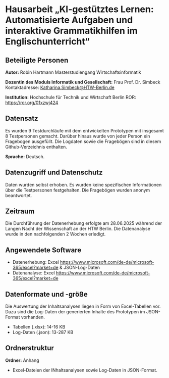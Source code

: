 # Hausarbeit „KI-gestütztes Lernen: Automatisierte Aufgaben und interaktive Grammatikhilfen im Englischunterricht“

## Beteiligte Personen

**Autor:**
Robin Hartmann
Masterstudiengang Wirtschaftsinformatik

**Dozentin des Moduls Informatik und Gesellschaft:**
Frau Prof. Dr. Simbeck
Kontaktadresse: Katharina.Simbeck@HTW-Berlin.de

**Institution:**
Hochschule für Technik und Wirtschaft Berlin
ROR: <https://ror.org/01xzwj424>

## Datensatz

Es wurden 9 Testdurchläufe mit dem entwickelten Prototypen mit insgesamt 8 Testpersonen gemacht. Darüber hinaus wurde von jeder Person ein Fragebogen ausgefüllt. Die Logdaten sowie die Fragebögen sind in diesem Github-Verzeichnis enthalten. 

**Sprache:** Deutsch.

## Datenzugriff und Datenschutz

Daten wurden selbst erhoben. Es wurden keine spezifischen Informationen über die Testpersonen festgehalten. Die Fragebögen wurden anonym beantwortet.

## Zeitraum

Die Durchführung der Datenerhebung erfolgte am 28.06.2025 während der Langen Nacht der Wissenschaft an der HTW Berlin. Die Datenanalyse wurde in den nachfolgenden 2 Wochen erledigt.

## Angewendete Software

* Datenerhebung: Excel <https://www.microsoft.com/de-de/microsoft-365/excel?market=de> & JSON-Log-Daten
* Datenanalyse: Excel <https://www.microsoft.com/de-de/microsoft-365/excel?market=de>

## Datenformate und -größe

Die Auswertung der Inhaltsanalysen liegen in Form von Excel-Tabellen vor. Dazu sind die Log-Daten der generierten Inhalte des Prototypen im JSON-Format vorhanden.

* Tabellen (.xlsx): 14-16 KB
* Log-Daten (.json): 13-287 KB

## Ordnerstruktur

**Ordner:** Anhang

- Excel-Dateien der INhaltsanalysen sowie Log-Daten in JSON-Format.
